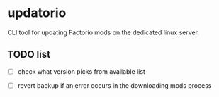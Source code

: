 # updatorio

CLI tool for updating Factorio mods on the dedicated linux server.

## TODO list
- [ ] check what version picks from available list
- [ ] revert backup if an error occurs in the downloading mods process

